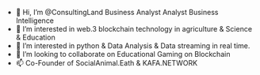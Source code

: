 - 👋 Hi, I’m @ConsultingLand Business Analyst
Analyst Business Intelligence
- 👀 I’m interested in web.3 blockchain technology in agriculture & Science & Education
- 🌱 I’m interested in python & Data Analysis & Data streaming in real time.
- 💞️ I’m looking to collaborate on Educational Gaming on Blockchain
- 📫 Co-Founder of SocialAnimal.Eath & KAFA.NETWORK 

<!---
ConsultingLand/ConsultingLand is a ✨ special ✨ repository because its `README.md` (this file) appears on your GitHub profile.
You can click the Preview link to take a look at your changes.
--->
